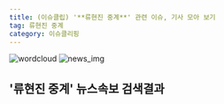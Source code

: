 ```yaml
---
title: (이슈클립) '**류현진 중계**' 관련 이슈, 기사 모아 보기
tag: 류현진 중계
category: 이슈클리핑
---
```

![wordcloud](https://s3.ap-northeast-2.amazonaws.com/lyrics101-wordcloud/2018-09-29-1538191545.png)
![news_img](https://user-images.githubusercontent.com/42597476/44507050-1206f400-a6e4-11e8-8d98-7ffbfebb353f.png)
## **'**류현진 중계**'** 뉴스속보 검색결과

